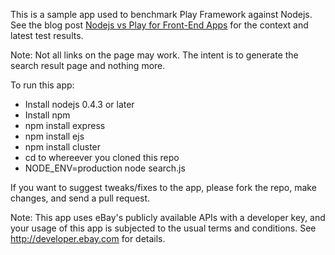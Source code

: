 This is a sample app used to benchmark Play Framework against Nodejs. See the blog post [Nodejs vs Play for Front-End Apps](http://www.subbu.org/blog/2011/03/nodejs-vs-play-for-front-end-apps) for the context and latest test results.

Note: Not all links on the page may work. The intent is to generate the search result page and nothing more.

To run this app:

* Install nodejs 0.4.3 or later
* Install npm
* npm install express
* npm install ejs
* npm install cluster
* cd to whereever you cloned this repo
* NODE_ENV=production node search.js

If you want to suggest tweaks/fixes to the app, please fork the repo, make changes, and send a pull request.

Note: This app uses eBay's publicly available APIs with a developer key, and your usage of this app is subjected to the usual terms and conditions. See http://developer.ebay.com for details.
